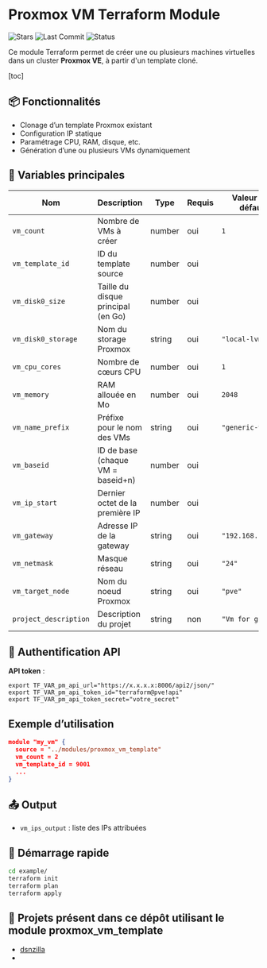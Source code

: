 # Proxmox VM Terraform Module

![Stars](https://img.shields.io/github/stars/xgueret/proxmox-vm-neutron?style=social) ![Last Commit](https://img.shields.io/github/last-commit/xgueret/proxmox-vm-neutron) ![Status](https://img.shields.io/badge/Status-Active-brightgreen)

Ce module Terraform permet de créer une ou plusieurs machines virtuelles dans un cluster **Proxmox VE**, à partir d'un template cloné.

[toc]

## 📦 Fonctionnalités

- Clonage d’un template Proxmox existant
- Configuration IP statique
- Paramétrage CPU, RAM, disque, etc.
- Génération d’une ou plusieurs VMs dynamiquement

## 🔧 Variables principales

| Nom                     | Description                        | Type   | Requis | Valeur par défaut  |
| ----------------------- | ---------------------------------- | ------ | ------ | ------------------- |
| `vm_count`            | Nombre de VMs à créer            | number | oui    | `1`               |
| `vm_template_id`      | ID du template source              | number | oui    |                     |
| `vm_disk0_size`       | Taille du disque principal (en Go) | number | oui    |                     |
| `vm_disk0_storage`    | Nom du storage Proxmox             | string | oui    | `"local-lvm"`     |
| `vm_cpu_cores`        | Nombre de cœurs CPU               | number | oui    | `1`               |
| `vm_memory`           | RAM allouée en Mo                 | number | oui    | `2048`            |
| `vm_name_prefix`      | Préfixe pour le nom des VMs       | string | oui    | `"generic-vm"`    |
| `vm_baseid`           | ID de base (chaque VM = baseid+n)  | number | oui    |                     |
| `vm_ip_start`         | Dernier octet de la première IP   | number | oui    |                     |
| `vm_gateway`          | Adresse IP de la gateway           | string | oui    | `"192.168.1.254"` |
| `vm_netmask`          | Masque réseau                     | string | oui    | `"24"`            |
| `vm_target_node`      | Nom du noeud Proxmox               | string | oui    | `"pve"`           |
| `project_description` | Description du projet              | string | non    | `"Vm for gitlab"` |

## 🔐 Authentification API

**API token** :

```hcl
export TF_VAR_pm_api_url="https://x.x.x.x:8006/api2/json/"
export TF_VAR_pm_api_token_id="terraform@pve!api"
export TF_VAR_pm_api_token_secret="votre_secret"
```

## Exemple d’utilisation

```json
module "my_vm" {
  source = "../modules/proxmox_vm_template"
  vm_count = 2
  vm_template_id = 9001
  ...
}

```

## 📤 Output

* `vm_ips_output` : liste des IPs attribuées

## 🧪 Démarrage rapide

```bash
cd example/
terraform init
terraform plan
terraform apply
```

## 🚀 Projets présent dans ce dépôt utilisant le module proxmox_vm_template

* [dsnzilla](projects/dnszilla)
*
